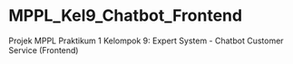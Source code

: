 # MPPL_Kel9_Chatbot_Frontend
Projek MPPL Praktikum 1 Kelompok 9: Expert System - Chatbot Customer Service (Frontend)
